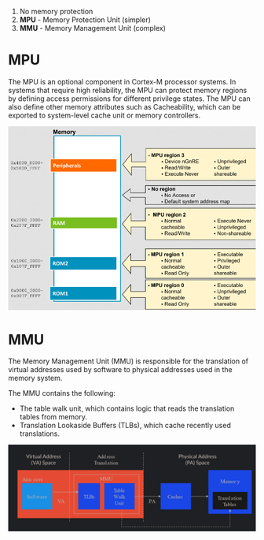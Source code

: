 1. No memory protection
1. **MPU** - Memory Protection Unit (simpler)
1. **MMU** - Memory Management Unit (complex)

# MPU

The MPU is an optional component in Cortex-M processor systems. In systems that require high reliability, the MPU can protect memory regions by defining access permissions for different privilege states. The MPU can also define other memory attributes such as Cacheability, which can be exported to system-level cache unit or memory controllers.

![Pasted image 20250104141642.png](assets/Pasted%20image%2020250104141642.png)

# MMU

The Memory Management Unit (MMU) is responsible for the translation of virtual addresses used by software to physical addresses used in the memory system.

The MMU contains the following:

* The table walk unit, which contains logic that reads the translation tables from memory.
* Translation Lookaside Buffers (TLBs), which cache recently used translations.

![Pasted image 20250104141756.png](assets/Pasted%20image%2020250104141756.png)
